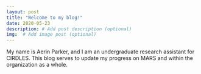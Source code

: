 ```yaml
---
layout: post
title: "Welcome to my blog!"
date: 2020-05-23
description: # Add post description (optional)
img:  # Add image post (optional)
---
```

My name is Aerin Parker, and I am an undergraduate research assistant for CIRDLES. This blog serves to update my progress on MARS and within the organization as a whole.
